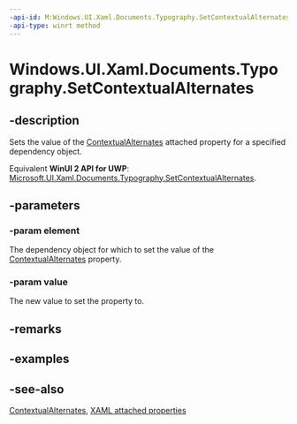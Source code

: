 ```yaml
---
-api-id: M:Windows.UI.Xaml.Documents.Typography.SetContextualAlternates(Windows.UI.Xaml.DependencyObject,System.Boolean)
-api-type: winrt method
---
```


<!-- Method syntax
public void SetContextualAlternates(Windows.UI.Xaml.DependencyObject element, System.Boolean value)
-->

# Windows.UI.Xaml.Documents.Typography.SetContextualAlternates

## -description
Sets the value of the [ContextualAlternates](typography_contextualalternates.md) attached property for a specified dependency object.

Equivalent **WinUI 2 API for UWP**: [Microsoft.UI.Xaml.Documents.Typography.SetContextualAlternates](/windows/winui/api/microsoft.ui.xaml.documents.typography.setcontextualalternates).

## -parameters
### -param element
The dependency object for which to set the value of the [ContextualAlternates](typography_contextualalternates.md) property.

### -param value
The new value to set the property to.

## -remarks

## -examples

## -see-also

[ContextualAlternates](typography_contextualalternates.md), [XAML attached properties](/windows/uwp/xaml-platform/attached-properties-overview)

